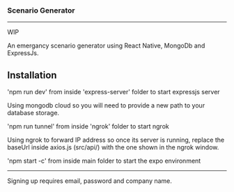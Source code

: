### Scenario Generator

---

WIP

An emergancy scenario generator using React Native, MongoDb and ExpressJs.

## Installation

'npm run dev' from inside 'express-server' folder to start expressjs server

Using mongodb cloud so you will need to provide a new path to your database storage.

'npm run tunnel' from inside 'ngrok' folder to start ngrok

Using ngrok to forward IP address so once its server is running, replace the baseUrl inside axios.js (src/api/) with the one shown in the ngrok window.

'npm start -c' from inside main folder to start the expo environment

---

Signing up requires email, password and company name.
